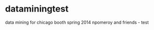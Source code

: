 dataminingtest
==============
data mining for chicago booth spring 2014
npomeroy and friends - test
